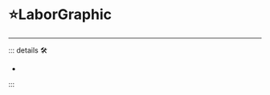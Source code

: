 # ⭐<labor>LaborGraphic</labor>

---

<!-- =================================================== -->
<!-- =================================================== -->
<!-- =================================================== -->
<!-- =================================================== -->
<!-- =================================================== -->
::: details 🛠

-

:::
